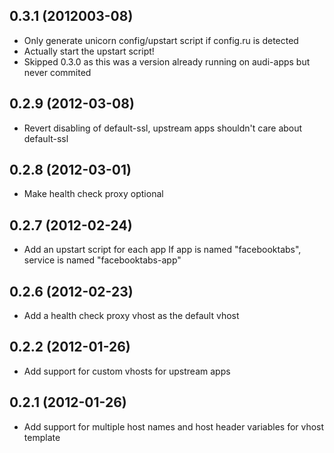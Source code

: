 ## 0.3.1 (2012003-08)

* Only generate unicorn config/upstart script if config.ru is detected
* Actually start the upstart script!
* Skipped 0.3.0 as this was a version already running on audi-apps but
  never commited

## 0.2.9 (2012-03-08)

* Revert disabling of default-ssl, upstream apps shouldn't care about default-ssl

## 0.2.8 (2012-03-01)

* Make health check proxy optional

## 0.2.7 (2012-02-24)

* Add an upstart script for each app
  If app is named "facebooktabs", service is named "facebooktabs-app"

## 0.2.6 (2012-02-23)

* Add a health check proxy vhost as the default vhost

## 0.2.2 (2012-01-26)

* Add support for custom vhosts for upstream apps

## 0.2.1 (2012-01-26)

* Add support for multiple host names and host header variables for vhost
  template
